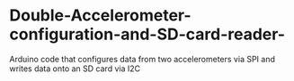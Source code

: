 # Double-Accelerometer-configuration-and-SD-card-reader-
Arduino code that configures data from two accelerometers via SPI and writes data onto an SD card via I2C
